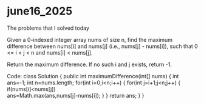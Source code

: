 # june16_2025
The problems that I solved today

Given a 0-indexed integer array nums of size n, find the maximum difference between nums[i] and nums[j] (i.e., nums[j] - nums[i]), such that 0 <= i < j < n and nums[i] < nums[j].

Return the maximum difference. If no such i and j exists, return -1.

Code:
class Solution {
    public int maximumDifference(int[] nums) {
        int ans=-1;
        int n=nums.length;
        for(int i=0;i<n;i++)
        {
            for(int j=i+1;j<n;j++)
            {
                if(nums[i]<nums[j])   
                    ans=Math.max(ans,nums[j]-nums[i]);
            }
        }
        return ans;
    }
}
